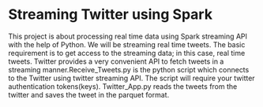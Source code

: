 # Streaming Twitter using Spark

This project is about processing real time data using Spark streaming API with the help of Python. We will be streaming real time tweets. The basic requirement is to get access to the streaming data; in this case, real time tweets. Twitter provides a very convenient API to fetch tweets in a streaming manner.Receive_Tweets.py is the python script which connects to the Twitter using twitter streaming API. The script will require your twitter authentication tokens(keys). Twitter_App.py reads the tweets from the twitter and saves the tweet in the parquet format.
